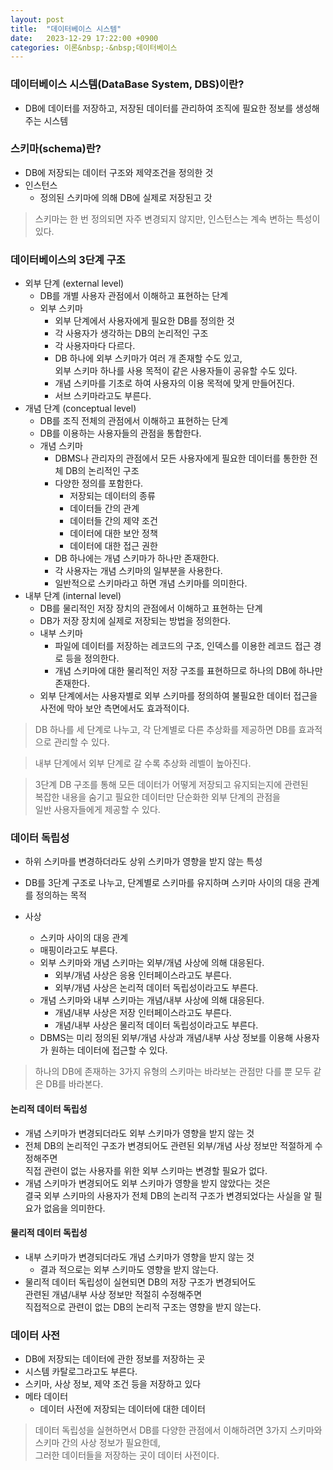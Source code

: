 ```yaml
---
layout: post
title:  "데이터베이스 시스템"
date:   2023-12-29 17:22:00 +0900
categories: 이론&nbsp;-&nbsp;데이터베이스
---
```


### 데이터베이스 시스템(DataBase System, DBS)이란?

- DB에 데이터를 저장하고, 저장된 데이터를 관리하여 조직에 필요한 정보를 생성해주는 시스템

### 스키마(schema)란?

- DB에 저장되는 데이터 구조와 제약조건을 정의한 것
- 인스턴스
    - 정의된 스키마에 의해 DB에 실제로 저장된고 갓
> 스키마는 한 번 정의되면 자주 변경되지 않지만, 인스턴스는 계속 변하는 특성이 있다.

### 데이터베이스의 3단계 구조

- 외부 단계 (external level)
    - DB를 개별 사용자 관점에서 이해하고 표현하는 단계
    - 외부 스키마
        - 외부 단계에서 사용자에게 필요한 DB를 정의한 것
        - 각 사용자가 생각하는 DB의 논리적인 구조
        - 각 사용자마다 다르다.
        - DB 하나에 외부 스키마가 여러 개 존재할 수도 있고,  
        외부 스키마 하나를 사용 목적이 같은 사용자들이 공유할 수도 있다.
        - 개념 스키마를 기초로 하여 사용자의 이용 목적에 맞게 만들어진다.
        - 서브 스키마라고도 부른다.
- 개념 단계 (conceptual level)
    - DB를 조직 전체의 관점에서 이해하고 표현하는 단계
    - DB를 이용하는 사용자들의 관점을 통합한다.
    - 개념 스키마
        - DBMS나 관리자의 관점에서 모든 사용자에게 필요한 데이터를 통한한 전체 DB의 논리적인 구조
        - 다양한 정의를 포함한다.
            - 저장되는 데이터의 종류
            - 데이터들 간의 관계
            - 데이터들 간의 제약 조건
            - 데이터에 대한 보안 정책
            - 데이터에 대한 접근 권한
        - DB 하나에는 개념 스키마가 하나만 존재한다.
        - 각 사용자는 개념 스키마의 일부분을 사용한다.
        - 일반적으로 스키마라고 하면 개념 스키마를 의미한다.
- 내부 단계 (internal level)
    - DB를 물리적인 저장 장치의 관점에서 이해하고 표현하는 단계
    - DB가 저장 장치에 실제로 저장되는 방법을 정의한다.
    - 내부 스키마
        - 파일에 데이터를 저장하는 레코드의 구조, 인덱스를 이용한 레코드 접근 경로 등을 정의한다.
        - 개념 스키마에 대한 물리적인 저장 구조를 표현하므로 하나의 DB에 하나만 존재한다.
    - 외부 단계에서는 사용자별로 외부 스키마를 정의하여 불필요한 데이터 접근을 사전에 막아 보안 측면에서도 효과적이다.

>DB 하나를 세 단계로 나누고, 각 단계별로 다른 추상화를 제공하면 DB를 효과적으로 관리할 수 있다.

>내부 단계에서 외부 단계로 갈 수록 추상화 레벨이 높아진다.

>3단계 DB 구조를 통해 모든 데이터가 어떻게 저장되고 유지되는지에 관련된  
>복잡한 내용을 숨기고 필요한 데이터만 단순화한 외부 단계의 관점을  
>일반 사용자들에게 제공할 수 있다.

### 데이터 독립성

- 하위 스키마를 변경하더라도 상위 스키마가 영향을 받지 않는 특성
- DB를 3단계 구조로 나누고, 단계별로 스키마를 유지하며 스키마 사이의 대응 관계를 정의하는 목적

- 사상
    - 스키마 사이의 대응 관계
    - 매핑이라고도 부른다.
    - 외부 스키마와 개념 스키마는 외부/개념 사상에 의해 대응된다.
        - 외부/개념 사상은 응용 인터페이스라고도 부른다.
        - 외부/개념 사상은 논리적 데이터 독립성이라고도 부른다.
    - 개념 스키마와 내부 스키마는 개념/내부 사상에 의해 대응된다.
        - 개념/내부 사상은 저장 인터페이스라고도 부른다.
        - 개념/내부 사상은 물리적 데이터 독립성이라고도 부른다.
    - DBMS는 미리 정의된 외부/개념 사상과 개념/내부 사상 정보를 이용해 사용자가 원하는 데이터에 접근할 수 있다.

>하나의 DB에 존재하는 3가지 유형의 스키마는 바라보는 관점만 다를 뿐 모두 같은 DB를 바라본다.

#### 논리적 데이터 독립성

- 개념 스키마가 변경되더라도 외부 스키마가 영향을 받지 않는 것
- 전체 DB의 논리적인 구조가 변경되어도 관련된 외부/개념 사상 정보만 적절하게 수정해주면  
직접 관련이 없는 사용자를 위한 외부 스키마는 변경할 필요가 없다.
- 개념 스키마가 변경되어도 외부 스키마가 영향을 받지 않았다는 것은  
결국 외부 스키마의 사용자가 전체 DB의 논리적 구조가 변경되었다는 사실을 알 필요가 없음을 의미한다.

#### 물리적 데이터 독립성

- 내부 스키마가 변경되더라도 개념 스키마가 영향을 받지 않는 것
    - 결과 적으로는 외부 스키마도 영향을 받지 않는다.
- 물리적 데이터 독립성이 실현되면 DB의 저장 구조가 변경되어도  
관련된 개념/내부 사상 정보만 적절히 수정해주면  
직접적으로 관련이 없는 DB의 논리적 구조는 영향을 받지 않는다.

### 데이터 사전

- DB에 저장되는 데이터에 관한 정보를 저장하는 곳
- 시스템 카탈로그라고도 부른다.
- 스키마, 사상 정보, 제약 조건 등을 저장하고 있다
- 메타 데이터
    - 데이터 사전에 저장되는 데이터에 대한 데이터

>데이터 독립성을 실현하면서 DB를 다양한 관점에서 이해하려면 3가지 스키마와 스키마 간의 사상 정보가 필요한데,  
>그러한 데이터들을 저장하는 곳이 데이터 사전이다.